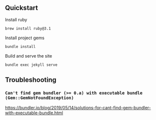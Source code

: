 ## Quickstart

Install ruby

```zsh
brew install ruby@3.1
```

Install project gems

```zsh
bundle install
```

Build and serve the site

```zsh
bundle exec jekyll serve
```

## Troubleshooting

### `Can't find gem bundler (>= 0.a) with executable bundle (Gem::GemNotFoundException)`

https://bundler.io/blog/2019/05/14/solutions-for-cant-find-gem-bundler-with-executable-bundle.html
